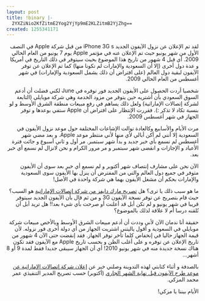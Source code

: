 ```yaml
---
layout: post
title: !binary |-
  2YXZiNio2KfZitmE2Yog2YjYp9mE2KLZitmB2YjZhg==
created: 1255341171
---
```

<p style="direction: rtl; text-align: right;">لقد تم الإعلان عن نزول الآيفون الجديد iPhone 3G s من قبل شركة Apple في النصف الأول من شهر يونيو حيث تم الإعلان عنه في مؤتمر Apple يوم 7 يونيو من العام الحالي 2009. أي قبل 4 شهور من تاريخ هذا الموضوع بحيث سيتوفر في ذلك التاريخ في أمريكا و عدة دول أخرى (إلا أن السعودية والإمارات لم تكونا منها) كما تم الإعلان عن توفر الآيفون لبقية دول العالم (على افتراض أن ذلك يشمل السعودية والإمارات) في شهر أغسطس من العام الحالي 2009.</p>
<p style="direction: rtl; text-align: right;">شخصيا أردت الحصول على الأيفون الجديد فور توفره في June لكني فضلت أن أدعم السوق السعودي بأن أشتريه حين يتوفر من مزود الخدمة وهي شركة موبايلي (التابعة لشركة إتصالات الإماراتية) ولعل ذلك يساهم في رفع مبيعات منطقة الشرق الأوسط و لو بنسبة تكاد لا تذكر :). فقررت الإنتظار على افتراض أن Apple ستفي بوعدها و توفر الجهاز في شهر أغسطس 2009.</p>
<p style="direction: rtl; text-align: right;">مرت الأيام والأسابيع وكالعادة توالت الإشاعات المختلفة حول موعد نزول الأيفون في السعودية إلا أنني لم أكن أبالي لأي منها لأني منتظر موعد Apple. و بعد مضي شهر أغسطس لم نسمع بأي خبر جديد و بدأ شهر سبتمبر. مر أول و ثاني أسبوع و جائت فترة الأعياد و الإجازات و انقضى شهر سبتمبر و مر مرور الكرام و نحن لانزال لم نسمع أي خبر بعد.</p>
<p style="direction: rtl; text-align: right;">الآن نحن على مشارف إنتصاف شهر أكتوبر و لم نسمع أي خبر بعد سوى أن الأيفون متوفر في جميع دول العالم والتي من المفترض أن ينزل بها الأيفون سوى السعودية والإمارات بحكم أن مشغل الأيفون بهما هي شركة واحدة في الأصل!</p>
<p style="direction: rtl; text-align: right;">ما هو سبب ذلك يا ترى؟ هل <a href="http://www.jugaccino.org/new-iphone-release-date-leaked-june-2009/">تصريح مارك دايفز من شركة إتصالات الإماراتية</a> هو السبب؟ حيث قام بتصريح عن توفر نسخة الآيفون 3G و من ثم قال بأن الآيفون الجديد سيتوفر قريبا في شهر يونيو و لم تكن أبل قد أعلنت أو صرحت بأي شيء بعد!! هل تريد أبل أن تُلقنه درسا أم لا علاقة لذلك بالموضوع؟</p>
<p style="direction: rtl; text-align: right;">حقيقة أنا ندمان الآن لأني وددت أن أدعم مبيعات الشرق الأوسط وبالأخص مبيعات شركة موبايلي في السعودية و أقول ياليتني اشتريت الجهاز من أي دولة أخرى فور نزوله. لأن قيمة الجهاز حاليا في إنخفاض كلما تأخر توفر الجهاز. فقد إنقضت حتى الآن 4 شهور من تاريخ الإعلان عن توفره و على أغلب الظن و بحسب تاريخ Apple مع الآيفون فقد تكون هناك نسخة جديدة منه في شهر يونيو 2010! أي أن الجهاز سيبقى جديدا فقط لمدة 9 أو 8 أشهر...</p>
<p style="direction: rtl; text-align: right;">بالصدفة و أثناء كتابتي لهذه التدوينة وصلني خبر عن <a href="http://www.emaratalyoum.com/Articles/2009/10/Pages/10102009/10112009_e75881a308114dd88091804415753536.aspx">إعلان شركة إتصالات الإماراتية عن موعد طرح الآيفون قبل نهاية الشهر الجاري</a> (أكتوبر) حسب تصريح المدير التنفيذي عمر محمد المزكي.</p>
<p style="direction: rtl; text-align: right;">الأيام بيننا يا مزكي!</p>
